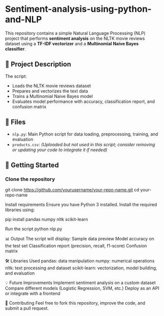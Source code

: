 # Sentiment-analysis-using-python-and-NLP

This repository contains a simple Natural Language Processing (NLP) project that performs **sentiment analysis** on the NLTK movie reviews dataset using a **TF-IDF vectorizer** and a **Multinomial Naive Bayes classifier**.

## 📝 Project Description

The script:

- Loads the NLTK movie reviews dataset
- Prepares and vectorizes the text data
- Trains a Multinomial Naive Bayes model
- Evaluates model performance with accuracy, classification report, and confusion matrix

## 📂 Files

- `nlp.py`: Main Python script for data loading, preprocessing, training, and evaluation
- `products.csv`: *(Uploaded but not used in this script; consider removing or updating your code to integrate it if needed)*

## 🚀 Getting Started

### Clone the repository

git clone https://github.com/yourusername/your-repo-name.git
cd your-repo-name

Install requirements
Ensure you have Python 3 installed. Install the required libraries using:

pip install pandas numpy nltk scikit-learn

Run the script
python nlp.py


📊 Output
The script will display:
Sample data preview
Model accuracy on the test set
Classification report (precision, recall, f1-score)
Confusion matrix

🛠️ Libraries Used
pandas: data manipulation
numpy: numerical operations
nltk: text processing and dataset
scikit-learn: vectorization, model building, and evaluation

💡 Future Improvements
Implement sentiment analysis on a custom dataset
Compare different models (Logistic Regression, SVM, etc.)
Deploy as an API or integrate with a frontend

🤝 Contributing
Feel free to fork this repository, improve the code, and submit a pull request.

